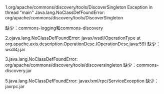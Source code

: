 1.org/apache/commons/discovery/tools/DiscoverSingleton
Exception in thread "main" Java.lang.NoClassDefFoundError: org/apache/commons/discovery/tools/DiscoverSingleton

缺少：commons-logging和commons-discovery

2.ojava.lang.NoClassDefFoundError: javax/wsdl/OperationType
 at org.apache.axis.description.OperationDesc.(OperationDesc.java:59)
缺少：wsdl4j.jar


3.java.lang.NoClassDefFoundError: org/apache/commons/discovery/tools/discoversingleton
缺少：commons-discovery.jar

5.java.lang.NoClassDefFoundError: javax/xml/rpc/ServiceException
缺少：jaxrpc.jar